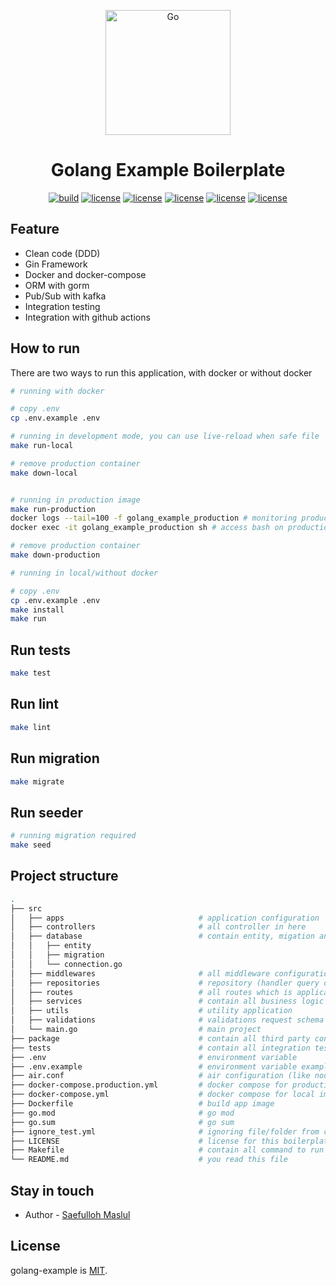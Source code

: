 <p align="center">
  <a href="https://cdn.ednsquare.com/s/*/4a103e29-8bfb-467c-b2f6-1e510638e9fc.png" target="blank"><img src="https://cdn.ednsquare.com/s/*/4a103e29-8bfb-467c-b2f6-1e510638e9fc.png" width="200" alt="Go" /></a>
</p>

<h1 align="center">Golang Example Boilerplate</h1>

<p align="center">
  <a href="https://github.com/saefullohmaslul/golang-example/actions?query=workflow%3Alint" target="_blank"><img src="https://github.com/saefullohmaslul/golang-example/workflows/lint/badge.svg?branch=master" alt="build" /></a>
  <a href="https://github.com/saefullohmaslul/golang-example/actions?query=workflow%3Atest" target="_blank"><img src="https://github.com/saefullohmaslul/golang-example/workflows/test/badge.svg?branch=master" alt="license" /></a>
  <a href="https://codecov.io/gh/saefullohmaslul/golang-example/tree/master" target="_blank"><img src="https://codecov.io/gh/saefullohmaslul/golang-example/branch/master/graph/badge.svg" alt="license" /></a>
  <a href="https://goreportcard.com/report/github.com/saefullohmaslul/golang-example" target="_blank"><img src="https://goreportcard.com/badge/github.com/saefullohmaslul/golang-example" alt="license" /></a>
  <a href="https://github.com/saefullohmaslul/golang-example/actions?query=workflow%3Abuild" target="_blank"><img src="https://github.com/saefullohmaslul/golang-example/workflows/build/badge.svg?branch=master" alt="license" /></a>
  <a href="https://opensource.org/licenses/MIT" target="_blank"><img src="https://img.shields.io/badge/License-MIT-yellow.svg" alt="license" /></a>
</p>

## Feature

- Clean code (DDD)
- Gin Framework
- Docker and docker-compose
- ORM with gorm
- Pub/Sub with kafka
- Integration testing
- Integration with github actions

## How to run

There are two ways to run this application, with docker or without docker

```bash
# running with docker

# copy .env
cp .env.example .env

# running in development mode, you can use live-reload when safe file
make run-local

# remove production container
make down-local


# running in production image
make run-production
docker logs --tail=100 -f golang_example_production # monitoring production container
docker exec -it golang_example_production sh # access bash on production container

# remove production container
make down-production
```

```bash
# running in local/without docker

# copy .env
cp .env.example .env
make install
make run
```

## Run tests

```bash
make test
```

## Run lint

```bash
make lint
```

## Run migration

```bash
make migrate
```

## Run seeder

```bash
# running migration required
make seed
```

## Project structure

```bash
.
├── src
│   ├── apps                              # application configuration
│   ├── controllers                       # all controller in here
│   ├── database                          # contain entity, migation and database instance
│   │   ├── entity
│   │   ├── migration
│   │   └── connection.go
│   ├── middlewares                       # all middleware configuration
│   ├── repositories                      # repository (handler query database)
│   ├── routes                            # all routes which is application need
│   ├── services                          # contain all business logic
│   ├── utils                             # utility application
│   ├── validations                       # validations request schema
│   └── main.go                           # main project
├── package                               # contain all third party configuration
├── tests                                 # contain all integration testing file
├── .env                                  # environment variable
├── .env.example                          # environment variable example
├── air.conf                              # air configuration (like nodemon.json)
├── docker-compose.production.yml         # docker compose for production image
├── docker-compose.yml                    # docker compose for local image
├── Dockerfile                            # build app image
├── go.mod                                # go mod
├── go.sum                                # go sum
├── ignore_test.yml                       # ignoring file/folder from coverage testing
├── LICENSE                               # license for this boilerplate
├── Makefile                              # contain all command to run project
└── README.md                             # you read this file
```

## Stay in touch

* Author - [Saefulloh Maslul](https://linkedin.com/saefullohmaslul)

## License

golang-example is [MIT](LICENSE).
